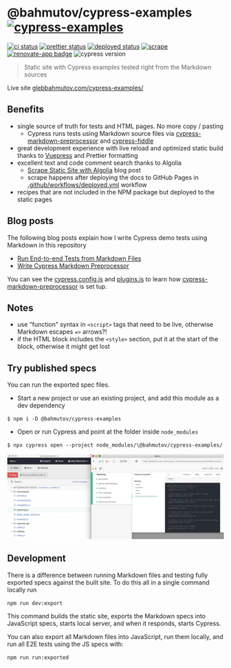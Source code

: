 # @bahmutov/cypress-examples [![cypress-examples](https://img.shields.io/endpoint?url=https://dashboard.cypress.io/badge/simple/dis6wg/master&style=flat&logo=cypress)](https://dashboard.cypress.io/projects/dis6wg/runs)

[![ci status][ci image]][ci url] [![prettier status][prettier image]][prettier url] [![deployed status][deployed image]][deployed url] [![scrape](https://github.com/bahmutov/cypress-examples/actions/workflows/scrape.yml/badge.svg?branch=master)](https://github.com/bahmutov/cypress-examples/actions/workflows/scrape.yml) [![renovate-app badge][renovate-badge]][renovate-app] ![cypress version](https://img.shields.io/badge/cypress-13.1.0-brightgreen)

> Static site with Cypress examples tested right from the Markdown sources

Live site [glebbahmutov.com/cypress-examples/](https://glebbahmutov.com/cypress-examples/)

## Benefits

- single source of truth for tests and HTML pages. No more copy / pasting
  - Cypress runs tests using Markdown source files via [cypress-markdown-preprocessor](https://github.com/bahmutov/cypress-markdown-preprocessor) and [cypress-fiddle](https://github.com/cypress-io/cypress-fiddle)
- great development experience with live reload and optimized static build thanks to [Vuepress][vuepress] and Prettier formatting
- excellent text and code comment search thanks to Algolia
  - [Scrape Static Site with Algolia](https://glebbahmutov.com/blog/scrape-static-site-with-algolia/) blog post
  - scrape happens after deploying the docs to GitHub Pages in [.github/workflows/deployed.yml](.github/workflows/deployed.yml) workflow
- recipes that are not included in the NPM package but deployed to the static pages

## Blog posts

The following blog posts explain how I write Cypress demo tests using Markdown in this repository

- [Run End-to-end Tests from Markdown Files](https://glebbahmutov.com/blog/cypress-fiddle/)
- [Write Cypress Markdown Preprocessor](https://glebbahmutov.com/blog/write-cypress-preprocessor/)

You can see the [cypress.config.js](./cypress.config.js) and [plugins.js](./plugins.js) to learn how [cypress-markdown-preprocessor](https://github.com/bahmutov/cypress-markdown-preprocessor) is set tup.

## Notes

- use "function" syntax in `<script>` tags that need to be live, otherwise Markdown escapes `=>` arrows?!
- if the HTML block includes the `<style>` section, put it at the start of the block, otherwise it might get lost

## Try published specs

You can run the exported spec files.

- Start a new project or use an existing project, and add this module as a dev dependency

```shell
$ npm i -D @bahmutov/cypress-examples
```

- Open or run Cypress and point at the folder inside `node_modules`

```shell
$ npx cypress open --project node_modules/\@bahmutov/cypress-examples/
```

![Spec running](images/specs.png)

## Development

There is a difference between running Markdown files and testing fully exported specs against the built site. To do this all in a single command locally run

```
npm run dev:export
```

This command builds the static site, exports the Markdown specs into JavaScript specs, starts local server, and when it responds, starts Cypress.

You can also export all Markdown files into JavaScript, run them locally, and run all E2E tests using the JS specs with:

```
npm run run:exported
```

[ci image]: https://github.com/bahmutov/cypress-examples/workflows/ci/badge.svg?branch=master
[ci url]: https://github.com/bahmutov/cypress-examples/actions?query=workflow%3Aci
[prettier image]: https://github.com/bahmutov/cypress-examples/workflows/prettier/badge.svg?branch=master
[prettier url]: https://github.com/bahmutov/cypress-examples/actions?query=workflow%3Aprettier
[deployed image]: https://github.com/bahmutov/cypress-examples/workflows/deployed/badge.svg?branch=master
[deployed url]: https://github.com/bahmutov/cypress-examples/actions?query=workflow%3Adeployed
[vuepress]: https://vuepress.vuejs.org/
[renovate-badge]: https://img.shields.io/badge/renovate-app-blue.svg
[renovate-app]: https://www.npmjs.com/package/renovate
